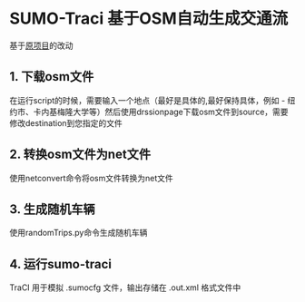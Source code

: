# SUMO-Traci 基于OSM自动生成交通流
基于[原项目](https://github.com/psk1998/SUMO-TraCI_OSM)的改动
## 1. 下载osm文件
在运行script的时候，需要输入一个地点（最好是具体的,最好保持具体，例如 - 纽约市、卡内基梅隆大学等）然后使用drssionpage下载osm文件到source，需要修改destination到您指定的文件

## 2. 转换osm文件为net文件
使用netconvert命令将osm文件转换为net文件

## 3. 生成随机车辆
使用randomTrips.py命令生成随机车辆

## 4. 运行sumo-traci
TraCI 用于模拟 .sumocfg 文件，输出存储在 .out.xml 格式文件中
